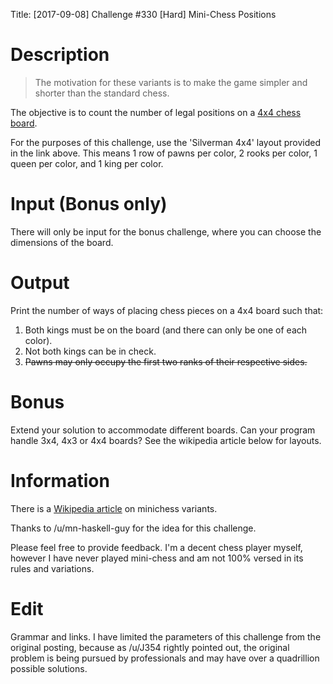 Title: [2017-09-08] Challenge #330 [Hard] Mini-Chess Positions

# Description

> The motivation for these variants is to make the game simpler and shorter than the standard chess.

The objective is to count the number of legal positions on a [4x4 chess board](https://en.wikipedia.org/wiki/Minichess).

For the purposes of this challenge, use the 'Silverman 4x4' layout provided in the link above. This means 1 row of pawns per color, 2 rooks per color, 1 queen per color, and 1 king per color.

# Input (Bonus only)

There will only be input for the bonus challenge, where you can choose the dimensions of the board.

# Output

Print the number of ways of placing chess pieces on a 4x4 board such that:

1. Both kings must be on the board (and there can only be one of each color).
2. Not both kings can be in check.
3. ~~Pawns may only occupy the first two ranks of their respective sides.~~

# Bonus

Extend your solution to accommodate different boards. Can your program handle 3x4, 4x3 or 4x4 boards? See the wikipedia article below for layouts.

# Information

There is a [Wikipedia article](https://en.wikipedia.org/wiki/Minichess) on minichess variants.

Thanks to /u/mn-haskell-guy for the idea for this challenge.

Please feel free to provide feedback. I'm a decent chess player myself, however I have never played mini-chess and am not 100% versed in its rules and variations. 

# Edit

Grammar and links. I have limited the parameters of this challenge from the original posting, because as /u/J354 rightly pointed out, the original problem is being pursued by professionals and may have over a quadrillion possible solutions.